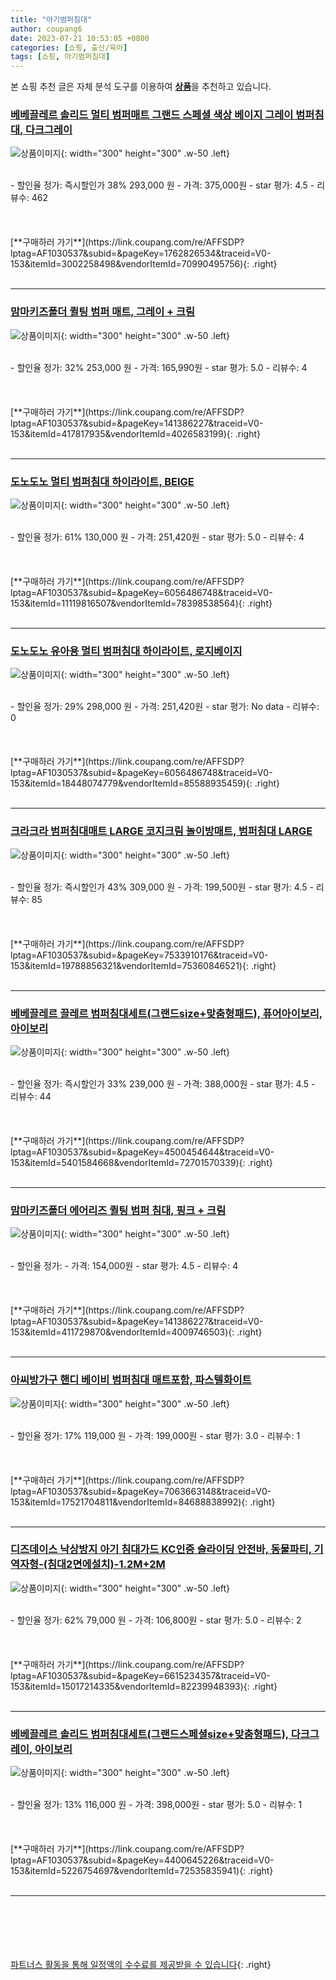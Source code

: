 ```yaml
---
title: "아기범퍼침대"
author: coupang6
date: 2023-07-21 10:53:05 +0800
categories: [쇼핑, 출산/육아]
tags: [쇼핑, 아기범퍼침대]
---
```


본 쇼핑 추천 글은 자체 분석 도구를 이용하여 [**상품**](https://link.coupang.com/a/bao1ui)을 추천하고 있습니다.

### [베베끌레르 솔리드 멀티 범퍼매트 그랜드 스페셜 색상 베이지 그레이 범퍼침대, 다크그레이](https://link.coupang.com/re/AFFSDP?lptag=AF1030537&subid=&pageKey=1762826534&traceid=V0-153&itemId=3002258498&vendorItemId=70990495756)

![상품이미지](https://thumbnail10.coupangcdn.com/thumbnails/remote/230x230ex/image/vendor_inventory/2da1/3f11578f99880b0ea1fc59c1a6a8aaa97c757a3ce3830514e88f76319934.JPG){: width="300" height="300" .w-50 .left}


<br>
- 할인율 정가: 즉시할인가 38%  293,000   원
- 가격: 375,000원
- star 평가: 4.5
- 리뷰수: 462
<br>
<br>
<br>
<br>
[**구매하러 가기**](https://link.coupang.com/re/AFFSDP?lptag=AF1030537&subid=&pageKey=1762826534&traceid=V0-153&itemId=3002258498&vendorItemId=70990495756){: .right}
<br>
<br>

---

### [맘마키즈폴더 퀼팅 범퍼 매트, 그레이 + 크림](https://link.coupang.com/re/AFFSDP?lptag=AF1030537&subid=&pageKey=141386227&traceid=V0-153&itemId=417817935&vendorItemId=4026583199)

![상품이미지](https://thumbnail7.coupangcdn.com/thumbnails/remote/230x230ex/image/retail/images/6567015853800-9b4af8e4-6c93-4ac4-a84e-de1078f7ead0.jpg){: width="300" height="300" .w-50 .left}


<br>
- 할인율 정가: 32%  253,000   원
- 가격: 165,990원
- star 평가: 5.0
- 리뷰수: 4
<br>
<br>
<br>
<br>
[**구매하러 가기**](https://link.coupang.com/re/AFFSDP?lptag=AF1030537&subid=&pageKey=141386227&traceid=V0-153&itemId=417817935&vendorItemId=4026583199){: .right}
<br>
<br>

---

### [도노도노 멀티 범퍼침대 하이라이트, BEIGE](https://link.coupang.com/re/AFFSDP?lptag=AF1030537&subid=&pageKey=6056486748&traceid=V0-153&itemId=11119816507&vendorItemId=78398538564)

![상품이미지](https://thumbnail8.coupangcdn.com/thumbnails/remote/230x230ex/image/retail/images/7788859515600059-901ec951-e82e-460f-b65f-0456b17e70f7.jpg){: width="300" height="300" .w-50 .left}


<br>
- 할인율 정가: 61%  130,000   원
- 가격: 251,420원
- star 평가: 5.0
- 리뷰수: 4
<br>
<br>
<br>
<br>
[**구매하러 가기**](https://link.coupang.com/re/AFFSDP?lptag=AF1030537&subid=&pageKey=6056486748&traceid=V0-153&itemId=11119816507&vendorItemId=78398538564){: .right}
<br>
<br>

---

### [도노도노 유아용 멀티 범퍼침대 하이라이트, 로지베이지](https://link.coupang.com/re/AFFSDP?lptag=AF1030537&subid=&pageKey=6056486748&traceid=V0-153&itemId=18448074779&vendorItemId=85588935459)

![상품이미지](https://thumbnail8.coupangcdn.com/thumbnails/remote/230x230ex/image/retail/images/2023/04/07/15/1/57954aaf-b120-4e89-b0cb-7c7a470773b3.jpg){: width="300" height="300" .w-50 .left}


<br>
- 할인율 정가: 29%  298,000   원
- 가격: 251,420원
- star 평가: No data
- 리뷰수: 0
<br>
<br>
<br>
<br>
[**구매하러 가기**](https://link.coupang.com/re/AFFSDP?lptag=AF1030537&subid=&pageKey=6056486748&traceid=V0-153&itemId=18448074779&vendorItemId=85588935459){: .right}
<br>
<br>

---

### [크라크라 범퍼침대매트 LARGE 코지크림 놀이방매트, 범퍼침대 LARGE](https://link.coupang.com/re/AFFSDP?lptag=AF1030537&subid=&pageKey=7533910176&traceid=V0-153&itemId=19788856321&vendorItemId=75360846521)

![상품이미지](https://thumbnail6.coupangcdn.com/thumbnails/remote/230x230ex/image/vendor_inventory/a752/271d42460c5f6ad721f820e7dcf97031e0d91551bead3b9d358cb7f59e55.jpg){: width="300" height="300" .w-50 .left}


<br>
- 할인율 정가: 즉시할인가 43%  309,000   원
- 가격: 199,500원
- star 평가: 4.5
- 리뷰수: 85
<br>
<br>
<br>
<br>
[**구매하러 가기**](https://link.coupang.com/re/AFFSDP?lptag=AF1030537&subid=&pageKey=7533910176&traceid=V0-153&itemId=19788856321&vendorItemId=75360846521){: .right}
<br>
<br>

---

### [베베끌레르 끌레르 범퍼침대세트(그랜드size+맞춤형패드), 퓨어아이보리, 아이보리](https://link.coupang.com/re/AFFSDP?lptag=AF1030537&subid=&pageKey=4500454644&traceid=V0-153&itemId=5401584668&vendorItemId=72701570339)

![상품이미지](https://thumbnail6.coupangcdn.com/thumbnails/remote/230x230ex/image/vendor_inventory/f7d4/958bbfb1831d403aacc7914b450937e64df5a477380150076ffe885538ed.jpg){: width="300" height="300" .w-50 .left}


<br>
- 할인율 정가: 즉시할인가 33%  239,000   원
- 가격: 388,000원
- star 평가: 4.5
- 리뷰수: 44
<br>
<br>
<br>
<br>
[**구매하러 가기**](https://link.coupang.com/re/AFFSDP?lptag=AF1030537&subid=&pageKey=4500454644&traceid=V0-153&itemId=5401584668&vendorItemId=72701570339){: .right}
<br>
<br>

---

### [맘마키즈폴더 에어리즈 퀼팅 범퍼 침대, 핑크 + 크림](https://link.coupang.com/re/AFFSDP?lptag=AF1030537&subid=&pageKey=141386227&traceid=V0-153&itemId=411729870&vendorItemId=4009746503)

![상품이미지](https://thumbnail9.coupangcdn.com/thumbnails/remote/230x230ex/image/retail/images/1116651575518676-fcb96dfe-f0ec-4173-92fa-127ca3c4515b.png){: width="300" height="300" .w-50 .left}


<br>
- 할인율 정가: 
- 가격: 154,000원
- star 평가: 4.5
- 리뷰수: 4
<br>
<br>
<br>
<br>
[**구매하러 가기**](https://link.coupang.com/re/AFFSDP?lptag=AF1030537&subid=&pageKey=141386227&traceid=V0-153&itemId=411729870&vendorItemId=4009746503){: .right}
<br>
<br>

---

### [아씨방가구 핸디 베이비 범퍼침대 매트포함, 파스텔화이트](https://link.coupang.com/re/AFFSDP?lptag=AF1030537&subid=&pageKey=7063663148&traceid=V0-153&itemId=17521704811&vendorItemId=84688838992)

![상품이미지](https://thumbnail10.coupangcdn.com/thumbnails/remote/230x230ex/image/vendor_inventory/976b/a74b2ea63f1d7e30ca6a95bb7bb6b5f2403dc6344d12539e718f0899e46c.jpg){: width="300" height="300" .w-50 .left}


<br>
- 할인율 정가: 17%  119,000   원
- 가격: 199,000원
- star 평가: 3.0
- 리뷰수: 1
<br>
<br>
<br>
<br>
[**구매하러 가기**](https://link.coupang.com/re/AFFSDP?lptag=AF1030537&subid=&pageKey=7063663148&traceid=V0-153&itemId=17521704811&vendorItemId=84688838992){: .right}
<br>
<br>

---

### [디즈데이스 낙상방지 아기 침대가드 KC인증 슬라이딩 안전바, 동물파티, 기역자형-(침대2면에설치)-1.2M+2M](https://link.coupang.com/re/AFFSDP?lptag=AF1030537&subid=&pageKey=6615234357&traceid=V0-153&itemId=15017214335&vendorItemId=82239948393)

![상품이미지](https://thumbnail10.coupangcdn.com/thumbnails/remote/230x230ex/image/vendor_inventory/09db/01e7f23629b781e0e1a87cccf8aa64087ce67eedd1a7da63127c03977bde.jpg){: width="300" height="300" .w-50 .left}


<br>
- 할인율 정가: 62%  79,000   원
- 가격: 106,800원
- star 평가: 5.0
- 리뷰수: 2
<br>
<br>
<br>
<br>
[**구매하러 가기**](https://link.coupang.com/re/AFFSDP?lptag=AF1030537&subid=&pageKey=6615234357&traceid=V0-153&itemId=15017214335&vendorItemId=82239948393){: .right}
<br>
<br>

---

### [베베끌레르 솔리드 범퍼침대세트(그랜드스페셜size+맞춤형패드), 다크그레이, 아이보리](https://link.coupang.com/re/AFFSDP?lptag=AF1030537&subid=&pageKey=4400645226&traceid=V0-153&itemId=5226754697&vendorItemId=72535835941)

![상품이미지](https://thumbnail6.coupangcdn.com/thumbnails/remote/230x230ex/image/vendor_inventory/1596/da6757d5f20c0369c56f18c80bc7e4fd08c52da2e2004f7e8104f82600cf.jpg){: width="300" height="300" .w-50 .left}


<br>
- 할인율 정가: 13%  116,000   원
- 가격: 398,000원
- star 평가: 5.0
- 리뷰수: 1
<br>
<br>
<br>
<br>
[**구매하러 가기**](https://link.coupang.com/re/AFFSDP?lptag=AF1030537&subid=&pageKey=4400645226&traceid=V0-153&itemId=5226754697&vendorItemId=72535835941){: .right}
<br>
<br>

---
<br><br><br><br><br> [파트너스 활동을 통해 일정액의 수수료를 제공받을 수 있습니다](https://link.coupang.com/a/bao1ui){: .right}